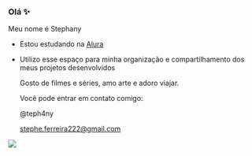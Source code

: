 ### Olá ✨
Meu nome é Stephany

* Estou estudando na [Alura](https://www.alura.com.br/)
* Utilizo esse espaço para minha organização e compartilhamento dos meus projetos desenvolvidos


  Gosto de filmes e séries, amo arte e adoro viajar.
  
  Você pode entrar em contato comigo:
  
  @teph4ny
  
  stephe.ferreira222@gmail.com

![](https://media.tenor.com/UASNehMcpI8AAAAM/phoebe-tonkin.gif)
